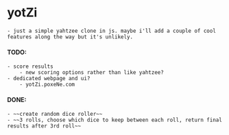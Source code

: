 # yotZi
    - just a simple yahtzee clone in js. maybe i'll add a couple of cool features along the way but it's unlikely.

#### TODO:
    - score results
        - new scoring options rather than like yahtzee?
    - dedicated webpage and ui?
        - yotZi.poxeNe.com

#### DONE:
    - ~~create random dice roller~~
    - ~~3 rolls, choose which dice to keep between each roll, return final results after 3rd roll~~
    
